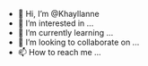 - 👋 Hi, I’m @Khayllanne
- 👀 I’m interested in ...
- 🌱 I’m currently learning ...
- 💞️ I’m looking to collaborate on ...
- 📫 How to reach me ...

<!---
Khayllanne/Khayllanne is a ✨ special ✨ repository because its `README.md` (this file) appears on your GitHub profile.
You can click the Preview link to take a look at your changes.
--->
